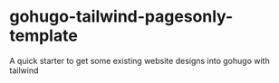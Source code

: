 # gohugo-tailwind-pagesonly-template
A quick starter to get some existing website designs into gohugo with tailwind
